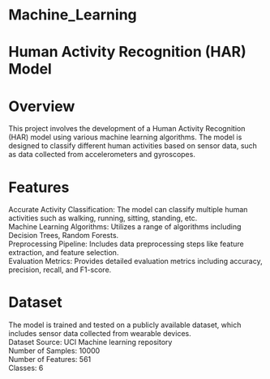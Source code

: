 # Machine_Learning
# Human Activity Recognition (HAR) Model
# Overview
This project involves the development of a Human Activity Recognition (HAR) model using various machine learning algorithms. The model is designed to classify different human activities based on sensor data, such as data collected from accelerometers and gyroscopes.<br>

# Features
Accurate Activity Classification: The model can classify multiple human activities such as walking, running, sitting, standing, etc.<br>
Machine Learning Algorithms: Utilizes a range of algorithms including Decision Trees, Random Forests.<br>
Preprocessing Pipeline: Includes data preprocessing steps like feature extraction, and feature selection.<br>
Evaluation Metrics: Provides detailed evaluation metrics including accuracy, precision, recall, and F1-score.<br>

# Dataset
The model is trained and tested on a publicly available dataset, which includes sensor data collected from wearable devices.
<br>
Dataset Source: UCI Machine learning repository<br>
Number of Samples: 10000<br>
Number of Features: 561<br>
Classes: 6<br>
